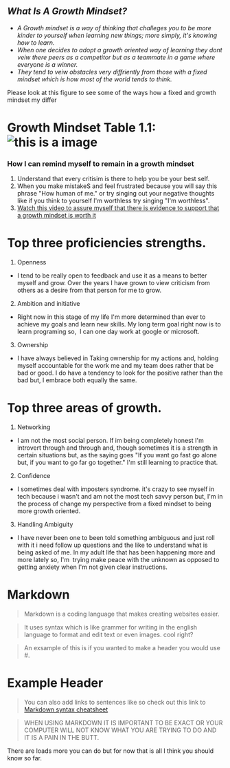 ## _What Is A Growth Mindset?_

- *A Growth mindset is a way of thinking that challeges you to be more kinder to yourself when learning new things; more simply, it's knowing how to learn.*
- *When one decides to adopt a growth oriented way of learning they dont veiw there peers as a competitor but as a teammate in a game where everyone is a winner.*
- *They tend to veiw obstacles very diffriently from those with a fixed mindset which is how most of the world tends to think.*

Please look at this figure to see some of the ways how a fixed and growth mindset my differ 

# __Growth Mindset Table 1.1:__ ![this is a image](https://atlassianblog.wpengine.com/wp-content/uploads/NewGrowthMindset2.png)

### __How I can remind myself to remain in a growth mindset__

1. Understand that every critisim is there to help you be your best self. 
2. When you make mistakeS and feel frustrated because you will say this phrase "How human of me." or try singing out your negative thoughts like if you think to yourself I'm worthless try singing "I'm worthless".
3. [Watch this video to assure myself that there is evidence to support that a growth mindset is worth it](https://www.youtube.com/watch?v=rf8FX2sI3gU)

# Top three proficiencies strengths.

1. Openness

- I tend to be really open to feedback and use it as a means to better myself and grow. Over the years I have grown to view criticism from others as a desire from that person for me to grow.  

2. Ambition and initiative

- Right now in this stage of my life I'm more determined than ever to achieve my goals and learn new skills. My long term goal right now is to learn programing so,  I can one day work at google or microsoft.

3. Ownership  

- I have always believed in Taking ownership for my actions and, holding myself accountable for the work me and my team does rather that be bad or good. I do have a tendency to look for the positive rather than the bad but, I embrace both equally the same.

# Top three areas of growth.

1. Networking

- I am not the most social person. If im being completely honest I'm introvert through and through and, though sometimes it is a strength in certain situations but, as the saying goes "If you want go fast go alone but, if you want to go far go together." I'm still learning to practice that.


2. Confidence

- I sometimes deal with imposters syndrome. it's crazy to see myself in tech because i wasn't and am not the most tech savvy person but, I'm in the process of change my perspective from a fixed mindset to being more growth oriented.

3. Handling Ambiguity  

- I have never been one to been told something ambiguous and just roll with it i need follow up questions and the like to understand what is being asked of me. In my adult life that has been happening more and more lately so, I'm  trying make peace with the unknown as opposed to getting anxiety when I'm not given clear instructions.

# Markdown

> Markdown is a coding language that makes creating websites easier.

> It uses syntax which is like grammer for writing in the english language to format and edit text or even images. 
> cool right?

> An exsample of this is if you wanted to make a header you would use #.

# Example Header 

> You can also add links to sentences like so check out this link to [Markdown syntax cheatsheet](https://www.markdownguide.org/basic-syntax/)

>WHEN USING MARKDOWN IT IS IMPORTANT TO BE EXACT OR YOUR COMPUTER WILL NOT KNOW WHAT YOU ARE TRYING TO DO AND IT IS A PAIN IN THE BUTT.

There are loads more you can do but for now that is all I think you should know so far.
